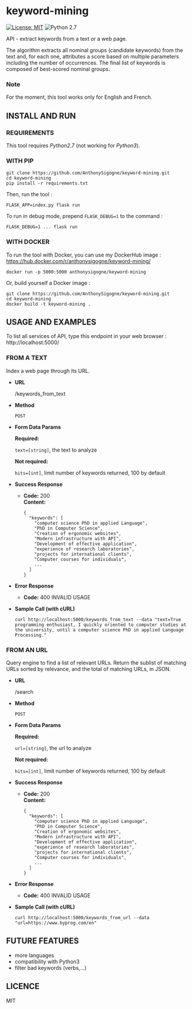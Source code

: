 # keyword-mining
[![License: MIT](https://img.shields.io/badge/License-MIT-yellow.svg)](https://opensource.org/licenses/MIT) ![Python 2.7](https://img.shields.io/badge/python-3.5-blue.svg)

API - extract keywords from a text or a web page.

The algorithm extracts all nominal groups (candidate keywords) from the text and, for each one, attributes a score based on multiple parameters including the number of occurrences.
The final list of keywords is composed of best-scored nominal groups.

### Note
For the moment, this tool works only for English and French.

## INSTALL AND RUN

### REQUIREMENTS
This tool requires *Python2.7* (not working for *Python3*).

### WITH PIP
```
git clone https://github.com/AnthonySigogne/keyword-mining.git
cd keyword-mining
pip install -r requirements.txt
```

Then, run the tool :
```
FLASK_APP=index.py flask run
```

To run in debug mode, prepend `FLASK_DEBUG=1` to the command :
```
FLASK_DEBUG=1 ... flask run
```

### WITH DOCKER
To run the tool with Docker, you can use my DockerHub image :
https://hub.docker.com/r/anthonysigogne/keyword-mining/
```
docker run -p 5000:5000 anthonysigogne/keyword-mining
```

Or, build yourself a Docker image :
```
git clone https://github.com/AnthonySigogne/keyword-mining.git
cd keyword-mining
docker build -t keyword-mining .
```

## USAGE AND EXAMPLES
To list all services of API, type this endpoint in your web browser : http://localhost:5000/

### FROM A TEXT
Index a web page through its URL.

* **URL**

  /keywords_from_text

* **Method**

  `POST`

* **Form Data Params**

  **Required:**

  `text=[string]`, the text to analyze  

  **Not required:**

  `hits=[int]`, limit number of keywords returned, 100 by default

* **Success Response**

  * **Code:** 200 <br />
    **Content:**
    ```
    {
      "keywords": [
        "computer science PhD in applied Language",
        "PhD in Computer Science",
        "Creation of ergonomic websites",
        "Modern infrastructure with API",
        "Development of effective application",
        "experience of research laboratories",
        "projects for international clients",
        "Computer courses for individuals",
        ...
      ]
    }
    ```

* **Error Response**

  * **Code:** 400 INVALID USAGE <br />


* **Sample Call (with cURL)**

  ```
  curl http://localhost:5000/keywords_from_text --data "text=True programming enthusiast, I quickly oriented to computer studies at the university, until a computer science PhD in applied Language Processing."
  ```

### FROM AN URL
Query engine to find a list of relevant URLs.
Return the sublist of matching URLs sorted by relevance, and the total of matching URLs, in JSON.

* **URL**

  /search

* **Method**

  `POST`

* **Form Data Params**

  **Required:**

  `url=[string]`, the url to analyze  

  **Not required:**

  `hits=[int]`, limit number of keywords returned, 100 by default

* **Success Response**

  * **Code:** 200 <br />
    **Content:**
    ```
    {
      "keywords": [
        "computer science PhD in applied Language",
        "PhD in Computer Science",
        "Creation of ergonomic websites",
        "Modern infrastructure with API",
        "Development of effective application",
        "experience of research laboratories",
        "projects for international clients",
        "Computer courses for individuals",
        ...
      ]
    }
    ```

* **Error Response**

  * **Code:** 400 INVALID USAGE <br />


* **Sample Call (with cURL)**

  ```
  curl http://localhost:5000/keywords_from_url --data "url=https://www.byprog.com/en"
  ```  


## FUTURE FEATURES
* more languages
* compatibility with Python3
* filter bad keywords (verbs,...)

## LICENCE
MIT
